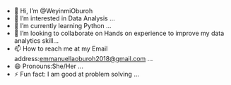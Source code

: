 - 👋 Hi, I’m @WeyinmiOburoh
- 👀 I’m interested in Data Analysis ...
- 🌱 I’m currently learning Python ...
- 💞️ I’m looking to collaborate on Hands on experience to improve my data analytics skill...
- 📫 How to reach me at my Email address:emmanuellaoburoh2018@gmail.com ...
- 😄 Pronouns:She/Her ...
- ⚡ Fun fact: I am good at problem solving ...

<!---
WeyinmiOburoh/WeyinmiOburoh is a ✨ special ✨ repository because its `README.md` (this file) appears on your GitHub profile.
You can click the Preview link to take a look at your changes.
--->
